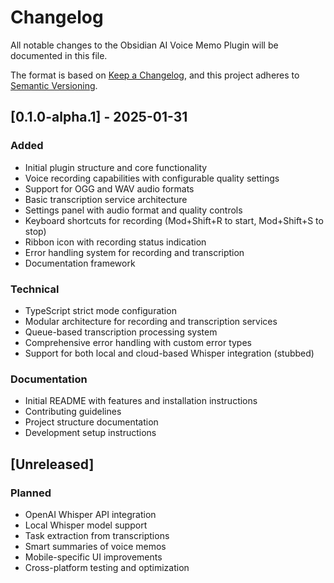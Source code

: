 # Changelog

All notable changes to the Obsidian AI Voice Memo Plugin will be documented in this file.

The format is based on [Keep a Changelog](https://keepachangelog.com/en/1.0.0/),
and this project adheres to [Semantic Versioning](https://semver.org/spec/v2.0.0.html).

## [0.1.0-alpha.1] - 2025-01-31

### Added
- Initial plugin structure and core functionality
- Voice recording capabilities with configurable quality settings
- Support for OGG and WAV audio formats
- Basic transcription service architecture
- Settings panel with audio format and quality controls
- Keyboard shortcuts for recording (Mod+Shift+R to start, Mod+Shift+S to stop)
- Ribbon icon with recording status indication
- Error handling system for recording and transcription
- Documentation framework

### Technical
- TypeScript strict mode configuration
- Modular architecture for recording and transcription services
- Queue-based transcription processing system
- Comprehensive error handling with custom error types
- Support for both local and cloud-based Whisper integration (stubbed)

### Documentation
- Initial README with features and installation instructions
- Contributing guidelines
- Project structure documentation
- Development setup instructions

## [Unreleased]
### Planned
- OpenAI Whisper API integration
- Local Whisper model support
- Task extraction from transcriptions
- Smart summaries of voice memos
- Mobile-specific UI improvements
- Cross-platform testing and optimization

